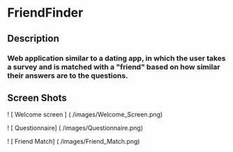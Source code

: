 # FriendFinder

## Description

### Web application similar to a dating app, in which the user takes a survey and is matched with a "friend" based on how similar their answers are to the questions.

## Screen Shots

! [ Welcome screen ] ( /images/Welcome_Screen.png)

! [ Questionnaire] ( /images/Questionnaire.png)

! [ Friend Match] ( /images/Friend_Match.png)
